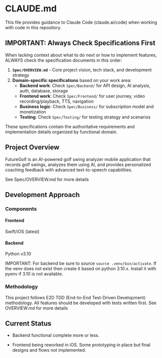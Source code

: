 # CLAUDE.md

This file provides guidance to Claude Code (claude.ai/code) when working with code in this repository.

## IMPORTANT: Always Check Specifications First

When lacking context about what to do next or how to implement features, ALWAYS check the specification documents in this order:

1. **`Spec/OVERVIEW.md`** - Core project vision, tech stack, and development strategy
2. **Domain-specific specifications** based on your work area:
   - **Backend work**: Check `Spec/Backend/` for API design, AI analysis, auth, database, storage
   - **Frontend work**: Check `Spec/Frontend/` for user journey, video recording/playback, TTS, navigation
   - **Business logic**: Check `Spec/Business/` for subscription model and monetization
   - **Testing**: Check `Spec/Testing/` for testing strategy and scenarios

These specifications contain the authoritative requirements and implementation details organized by functional domain.

## Project Overview

FutureGolf is an AI-powered golf swing analyzer mobile application that records golf swings, analyzes them using AI, and provides personalized coaching feedback with advanced text-to-speech capabilities.

See Spec/OVERVIEW.md for more details

## Development Approach

### Components

#### Frontend
Swift/iOS (latest)

#### Backend
Python v3.10

IMPORTANT: For backend be sure to source `source .venv/bin/activate`. If the venv does not exist then create it based on python 3.10.x. Install it with pyenv if 3.10 is not available.


### Methodology

This project follows E2D TDD (End-to-End Test-Driven Development) methodology. All features should be developed with tests written first. See OVERVIEW.md for more details



## Current Status

* Backend functional complete more or less.

* Frontend being reworked in iOS. Some prototyping in place but final designs and flows not implemented.


